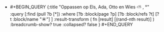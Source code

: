 - #+BEGIN_QUERY
  {:title "Oppassen op Els, Ada, Otto en Wies ⛅ , °"
   :query [:find (pull ?b [*])
     :where 
       [?b :block/page ?p]
       [?b :block/refs ?t]
       [?t :block/name "☀️"]
   ]
   :result-transform ( fn [result] [(rand-nth result)] )
  :breadcrumb-show? true
   :collapsed? false
  }
  #+END_QUERY